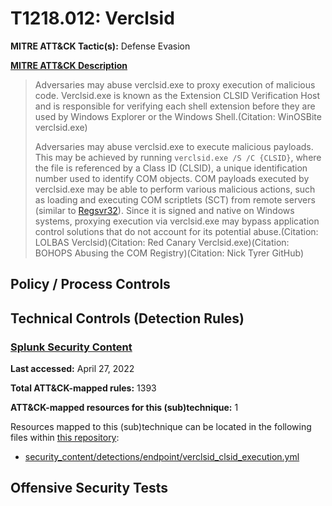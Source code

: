 # T1218.012: Verclsid
**MITRE ATT&CK Tactic(s):** Defense Evasion

**[MITRE ATT&CK Description](https://attack.mitre.org/techniques/T1218/012)**
<blockquote>Adversaries may abuse verclsid.exe to proxy execution of malicious code. Verclsid.exe is known as the Extension CLSID Verification Host and is responsible for verifying each shell extension before they are used by Windows Explorer or the Windows Shell.(Citation: WinOSBite verclsid.exe)

Adversaries may abuse verclsid.exe to execute malicious payloads. This may be achieved by running <code>verclsid.exe /S /C {CLSID}</code>, where the file is referenced by a Class ID (CLSID), a unique identification number used to identify COM objects. COM payloads executed by verclsid.exe may be able to perform various malicious actions, such as loading and executing COM scriptlets (SCT) from remote servers (similar to [Regsvr32](https://attack.mitre.org/techniques/T1218/010)). Since it is signed and native on Windows systems, proxying execution via verclsid.exe may bypass application control solutions that do not account for its potential abuse.(Citation: LOLBAS Verclsid)(Citation: Red Canary Verclsid.exe)(Citation: BOHOPS Abusing the COM Registry)(Citation: Nick Tyrer GitHub) </blockquote>

## Policy / Process Controls
## Technical Controls (Detection Rules)
### [Splunk Security Content](https://github.com/splunk/security_content)
**Last accessed:** April 27, 2022

**Total ATT&CK-mapped rules:** 1393

**ATT&CK-mapped resources for this (sub)technique:** 1

Resources mapped to this (sub)technique can be located in the following files within [this repository](https://github.com/splunk/security_content/tree/develop/detections):

* [security_content/detections/endpoint/verclsid_clsid_execution.yml](https://github.com/splunk/security_content/blob/develop/detections/endpoint/verclsid_clsid_execution.yml)


## Offensive Security Tests
